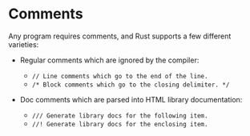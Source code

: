 # Comments
 Any program requires comments, and Rust supports a few different varieties:

- Regular comments which are ignored by the compiler:

    - `// Line comments which go to the end of the line.`
    - `/* Block comments which go to the closing delimiter. */`

- Doc comments which are parsed into HTML library documentation:

    - `/// Generate library docs for the following item.`
    - `//! Generate library docs for the enclosing item.`
